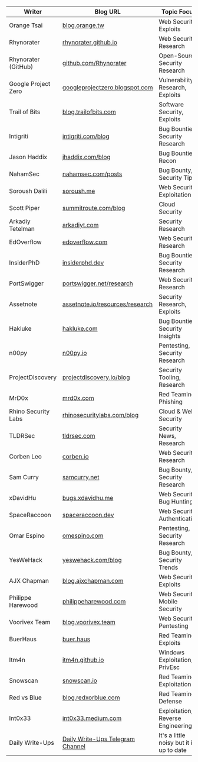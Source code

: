 | Writer          | Blog URL                                    | Topic Focus | Twitter |
|----------------|------------------------------------------|-------------|---------|
| Orange Tsai    | [blog.orange.tw](https://blog.orange.tw/) | Web Security, Exploits | [@orange_8361](https://x.com/orange_8361) |
| Rhynorater     | [rhynorater.github.io](https://rhynorater.github.io/) | Web Security, Research | [@Rhynorater](https://x.com/Rhynorater) |
| Rhynorater (GitHub) | [github.com/Rhynorater](https://github.com/Rhynorater) | Open-Source Security Research | N/A |
| Google Project Zero | [googleprojectzero.blogspot.com](https://googleprojectzero.blogspot.com/) | Vulnerability Research, Exploits | [@googleprojectzero](https://x.com/googleprojectzero) |
| Trail of Bits  | [blog.trailofbits.com](https://blog.trailofbits.com/) | Software Security, Exploits | [@trailofbits](https://x.com/trailofbits) |
| Intigriti      | [intigriti.com/blog](https://www.intigriti.com/blog) | Bug Bounties, Security Research | [@intigriti](https://x.com/intigriti) |
| Jason Haddix   | [jhaddix.com/blog](https://www.jhaddix.com/blog) | Bug Bounties, Recon | [@Jhaddix](https://x.com/Jhaddix) |
| NahamSec       | [nahamsec.com/posts](https://www.nahamsec.com/posts) | Bug Bounty, Security Tips | [@nahamsec](https://x.com/nahamsec) |
| Soroush Dalili | [soroush.me](https://soroush.me/) | Web Security, Exploitation | [@irsdl](https://x.com/irsdl) |
| Scott Piper    | [summitroute.com/blog](https://summitroute.com/blog/) | Cloud Security | [@0xdabbad00](https://x.com/0xdabbad00) |
| Arkadiy Tetelman | [arkadiyt.com](https://arkadiyt.com/) | Security Research | [@arkadiyt](https://x.com/arkadiyt) |
| EdOverflow     | [edoverflow.com](https://edoverflow.com/) | Web Security, Research | [@EdOverflow](https://x.com/EdOverflow) |
| InsiderPhD     | [insiderphd.dev](https://insiderphd.dev/) | Bug Bounties, Security Research | [@InsiderPhD](https://x.com/InsiderPhD) |
| PortSwigger    | [portswigger.net/research](https://portswigger.net/research) | Web Security, Research | [@PortSwigger](https://x.com/PortSwigger) |
| Assetnote      | [assetnote.io/resources/research](https://www.assetnote.io/resources/research) | Security Research, Exploits | [@assetnote](https://x.com/assetnote) |
| Hakluke        | [hakluke.com](https://hakluke.com/) | Bug Bounties, Security Insights | [@Hakluke](https://x.com/Hakluke) |
| n00py          | [n00py.io](https://www.n00py.io/) | Pentesting, Security Research | [@n00py1](https://x.com/n00py1) |
| ProjectDiscovery | [projectdiscovery.io/blog](https://projectdiscovery.io/blog) | Security Tooling, Research | [@pdsecurity](https://x.com/pdsecurity) |
| MrD0x         | [mrd0x.com](https://mrd0x.com/) | Red Teaming, Phishing | [@mrd0x](https://x.com/mrd0x) |
| Rhino Security Labs | [rhinosecuritylabs.com/blog](https://rhinosecuritylabs.com/blog/) | Cloud & Web Security | [@RhinoSecurity](https://x.com/RhinoSecurity) |
| TLDRSec       | [tldrsec.com](https://tldrsec.com/) | Security News, Research | [@tldrsec](https://x.com/tldrsec) |
| Corben Leo    | [corben.io](https://corben.io/) | Web Security, Research | [@hacker_](https://x.com/hacker_) |
| Sam Curry     | [samcurry.net](https://samcurry.net/) | Bug Bounty, Security Research | [@samwcyo](https://x.com/samwcyo) |
| xDavidHu      | [bugs.xdavidhu.me](https://bugs.xdavidhu.me/) | Web Security, Bug Hunting | [@xdavidhu](https://x.com/xdavidhu) |
| SpaceRaccoon  | [spaceraccoon.dev](https://spaceraccoon.dev/) | Web Security, Authentication | [@spaceraccoonsec](https://x.com/spaceraccoonsec) |
| Omar Espino   | [omespino.com](https://omespino.com/) | Pentesting, Security Research | [@omespino](https://x.com/omespino) |
| YesWeHack     | [yeswehack.com/blog](https://www.yeswehack.com/blog) | Bug Bounty, Security Trends | [@YesWeHack](https://x.com/YesWeHack) |
| AJX Chapman   | [blog.ajxchapman.com](https://blog.ajxchapman.com/) | Web Security, Exploits | [@ajxchapman](https://x.com/ajxchapman) |
| Philippe Harewood | [philippeharewood.com](https://philippeharewood.com/) | Web Security, Mobile Security | [@phwd](https://x.com/phwd) |
| Voorivex Team | [blog.voorivex.team](https://blog.voorivex.team/) | Web Security, Pentesting | N/A |
| BuerHaus      | [buer.haus](https://buer.haus/) | Red Teaming, Exploits | [@buer_haus](https://x.com/buer_haus) |
| Itm4n         | [itm4n.github.io](https://itm4n.github.io/) | Windows Exploitation, PrivEsc | [@itm4n](https://x.com/itm4n) |
| Snowscan      | [snowscan.io](https://snowscan.io/) | Red Teaming, Exploitation | [@snowscan](https://x.com/snowscan) |
| Red vs Blue   | [blog.redxorblue.com](https://blog.redxorblue.com/) | Red Teaming, Defense | [@redxorblue](https://x.com/redxorblue) |
| Int0x33       | [int0x33.medium.com](https://int0x33.medium.com/) | Exploitation, Reverse Engineering | [@int0x33](https://x.com/int0x33) |
|Daily Write-Ups| [Daily Write-Ups Telegram Channel](https://t.me/Daily_Writeups) | It's a little noisy but it is up to date | N/A |
